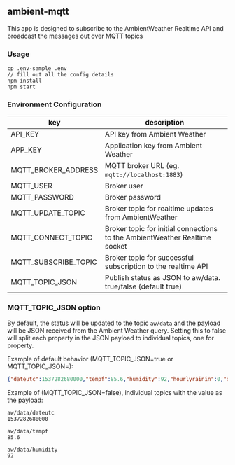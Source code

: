 ##  ambient-mqtt
This app is designed to subscribe to the AmbientWeather Realtime API and broadcast the messages out over MQTT topics

### Usage

```
cp .env-sample .env
// fill out all the config details
npm install
npm start
```

### Environment Configuration

| key                  | description                                                                |
|----------------------|----------------------------------------------------------------------------|
| API_KEY              | API key from Ambient Weather                                               |
| APP_KEY              | Application key from Ambient Weather                                       |
| MQTT_BROKER_ADDRESS  | MQTT broker URL (eg. `mqtt://localhost:1883`)                              |
| MQTT_USER            | Broker user                                                                |
| MQTT_PASSWORD        | Broker password                                                            |
| MQTT_UPDATE_TOPIC    | Broker topic for realtime updates from AmbientWeather                      |
| MQTT_CONNECT_TOPIC   | Broker topic for initial connections to the AmbientWeather Realtime socket |
| MQTT_SUBSCRIBE_TOPIC | Broker topic for successful subscription to the realtime API               |
| MQTT_TOPIC_JSON      | Publish status as JSON to aw/data. true/false (default true)               |


### MQTT_TOPIC_JSON option
By default, the status will be updated to the topic `aw/data` and the payload will be JSON received from the Ambient Weather query. Setting this to false will split each property in the JSON payload to individual topics, one for property.

Example of default behavior (MQTT_TOPIC_JSON=true or MQTT_TOPIC_JSON=):

```json
{"dateutc":1537282680000,"tempf":85.6,"humidity":92,"hourlyrainin":0,"dailyrainin":0,"weeklyrainin":0,"monthlyrainin":1.83,"yearlyrainin":37.23,"totalrainin":37.23,"tempinf":87.8,"humidityin":63,"baromrelin":31.02,"baromabsin":30.06,"dewPoint":83,"lastRain":"2018-09-14T14:56:00.000Z","deviceId":"5a41138884f9e0000d5a822d","date":"2018-09-18T14:58:00.000Z"}
```

Example of (MQTT_TOPIC_JSON=false), individual topics with the value as the payload:
```
aw/data/dateutc
1537282680000

aw/data/tempf
85.6

aw/data/humidity
92
```
